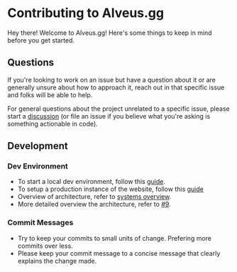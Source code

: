 # Contributing to Alveus.gg

Hey there! Welcome to Alveus.gg! Here's some things to keep in mind before you get started.

## Questions

If you're looking to work on an issue but have a question about it or are generally unsure about how to approach it, reach out in that specific issue and folks will be able to help.

For general questions about the project unrelated to a specific issue, please start a [discussion](https://github.com/orgs/alveusgg/discussions) (or file an issue if you believe what you're asking is something actionable in code).

## Development

### Dev Environment

- To start a local dev environment, follow this [guide](https://github.com/alveusgg/alveusgg#development-setup).
- To setup a production instance of the website, follow this [guide](https://github.com/alveusgg/alveusgg#production-deployment)
- Overview of architecture, refer to [systems overview](https://github.com/alveusgg/alveusgg#systems-overview).
- More detailed overview the architecture, refer to [#9](https://github.com/alveusgg/alveusgg/issues/9).

### Commit Messages

- Try to keep your commits to small units of change. Prefering more commits over less.
- Please keep your commit message to a concise message that clearly explains the change made.
